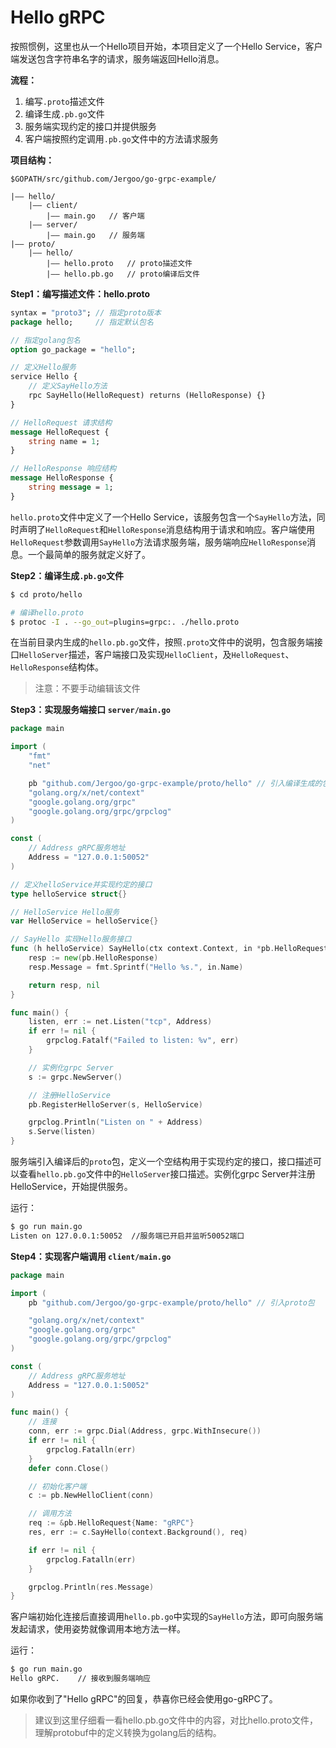 # Hello gRPC

按照惯例，这里也从一个Hello项目开始，本项目定义了一个Hello Service，客户端发送包含字符串名字的请求，服务端返回Hello消息。

**流程：** 

1. 编写`.proto`描述文件
2. 编译生成`.pb.go`文件
3. 服务端实现约定的接口并提供服务
4. 客户端按照约定调用`.pb.go`文件中的方法请求服务

**项目结构：**

```
$GOPATH/src/github.com/Jergoo/go-grpc-example/

|—— hello/
	|—— client/
    	|—— main.go   // 客户端
	|—— server/
    	|—— main.go   // 服务端
|—— proto/
	|—— hello/
		|—— hello.proto   // proto描述文件
		|—— hello.pb.go   // proto编译后文件
```


**Step1：编写描述文件：hello.proto**

```protobuf
syntax = "proto3"; // 指定proto版本
package hello;     // 指定默认包名

// 指定golang包名
option go_package = "hello";

// 定义Hello服务
service Hello {
	// 定义SayHello方法
	rpc SayHello(HelloRequest) returns (HelloResponse) {}
}

// HelloRequest 请求结构
message HelloRequest {
	string name = 1;
}

// HelloResponse 响应结构
message HelloResponse {
    string message = 1;
}
```

`hello.proto`文件中定义了一个Hello Service，该服务包含一个`SayHello`方法，同时声明了`HelloRequest`和`HelloResponse`消息结构用于请求和响应。客户端使用`HelloRequest`参数调用`SayHello`方法请求服务端，服务端响应`HelloResponse`消息。一个最简单的服务就定义好了。


**Step2：编译生成`.pb.go`文件**

```sh
$ cd proto/hello

# 编译hello.proto
$ protoc -I . --go_out=plugins=grpc:. ./hello.proto
```
在当前目录内生成的`hello.pb.go`文件，按照`.proto`文件中的说明，包含服务端接口`HelloServer`描述，客户端接口及实现`HelloClient`，及`HelloRequest`、`HelloResponse`结构体。

> 注意：不要手动编辑该文件


**Step3：实现服务端接口 `server/main.go`**

```go
package main

import (
	"fmt"
	"net"

	pb "github.com/Jergoo/go-grpc-example/proto/hello" // 引入编译生成的包
	"golang.org/x/net/context"
	"google.golang.org/grpc"
	"google.golang.org/grpc/grpclog"
)

const (
	// Address gRPC服务地址
	Address = "127.0.0.1:50052"
)

// 定义helloService并实现约定的接口
type helloService struct{}

// HelloService Hello服务
var HelloService = helloService{}

// SayHello 实现Hello服务接口
func (h helloService) SayHello(ctx context.Context, in *pb.HelloRequest) (*pb.HelloResponse, error) {
	resp := new(pb.HelloResponse)
	resp.Message = fmt.Sprintf("Hello %s.", in.Name)

	return resp, nil
}

func main() {
	listen, err := net.Listen("tcp", Address)
	if err != nil {
		grpclog.Fatalf("Failed to listen: %v", err)
	}

	// 实例化grpc Server
	s := grpc.NewServer()

	// 注册HelloService
	pb.RegisterHelloServer(s, HelloService)

	grpclog.Println("Listen on " + Address)
	s.Serve(listen)
}

```

服务端引入编译后的`proto`包，定义一个空结构用于实现约定的接口，接口描述可以查看`hello.pb.go`文件中的`HelloServer`接口描述。实例化grpc Server并注册HelloService，开始提供服务。

运行：

```sh
$ go run main.go
Listen on 127.0.0.1:50052  //服务端已开启并监听50052端口
```

**Step4：实现客户端调用 `client/main.go`**

```go
package main

import (
	pb "github.com/Jergoo/go-grpc-example/proto/hello" // 引入proto包

	"golang.org/x/net/context"
	"google.golang.org/grpc"
	"google.golang.org/grpc/grpclog"
)

const (
	// Address gRPC服务地址
	Address = "127.0.0.1:50052"
)

func main() {
	// 连接
	conn, err := grpc.Dial(Address, grpc.WithInsecure())
	if err != nil {
		grpclog.Fatalln(err)
	}
	defer conn.Close()

	// 初始化客户端
	c := pb.NewHelloClient(conn)

	// 调用方法
	req := &pb.HelloRequest{Name: "gRPC"}
	res, err := c.SayHello(context.Background(), req)

	if err != nil {
		grpclog.Fatalln(err)
	}

	grpclog.Println(res.Message)
}
```

客户端初始化连接后直接调用`hello.pb.go`中实现的`SayHello`方法，即可向服务端发起请求，使用姿势就像调用本地方法一样。


运行：

```sh
$ go run main.go
Hello gRPC.    // 接收到服务端响应
```

如果你收到了"Hello gRPC"的回复，恭喜你已经会使用go-gRPC了。

> 建议到这里仔细看一看hello.pb.go文件中的内容，对比hello.proto文件，理解protobuf中的定义转换为golang后的结构。
